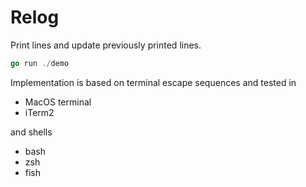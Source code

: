 # Relog
Print lines and update previously printed lines.

```go
go run ./demo
```

Implementation is based on terminal escape sequences and tested in

* MacOS terminal
* iTerm2

and shells

* bash
* zsh
* fish